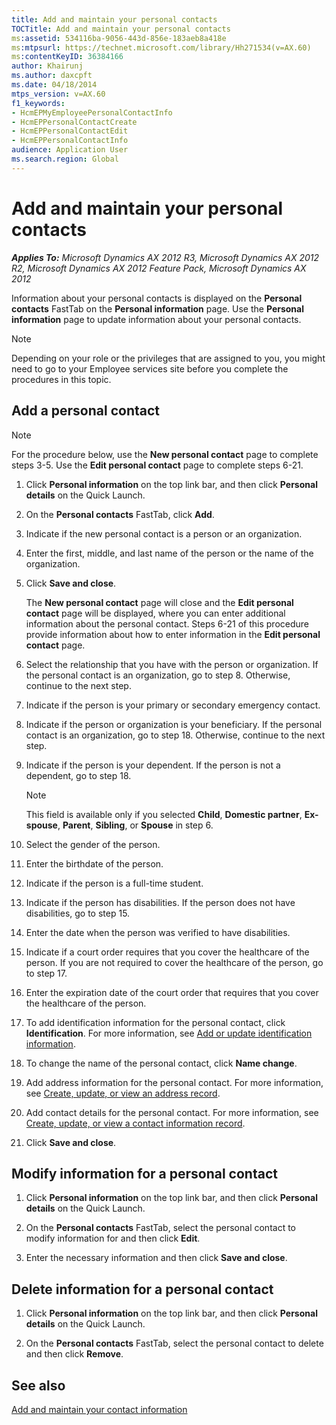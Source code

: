 ```yaml
---
title: Add and maintain your personal contacts
TOCTitle: Add and maintain your personal contacts
ms:assetid: 534116ba-9056-443d-856e-183aeb8a418e
ms:mtpsurl: https://technet.microsoft.com/library/Hh271534(v=AX.60)
ms:contentKeyID: 36384166
author: Khairunj
ms.author: daxcpft
ms.date: 04/18/2014
mtps_version: v=AX.60
f1_keywords:
- HcmEPMyEmployeePersonalContactInfo
- HcmEPPersonalContactCreate
- HcmEPPersonalContactEdit
- HcmEPPersonalContactInfo
audience: Application User
ms.search.region: Global
---
```


# Add and maintain your personal contacts 


_**Applies To:** Microsoft Dynamics AX 2012 R3, Microsoft Dynamics AX 2012 R2, Microsoft Dynamics AX 2012 Feature Pack, Microsoft Dynamics AX 2012_

Information about your personal contacts is displayed on the **Personal contacts** FastTab on the **Personal information** page. Use the **Personal information** page to update information about your personal contacts.


> [!NOTE]
> <P>Depending on your role or the privileges that are assigned to you, you might need to go to your Employee services site before you complete the procedures in this topic.</P>



## Add a personal contact


> [!NOTE]
> <P>For the procedure below, use the <STRONG>New personal contact</STRONG> page to complete steps 3-5. Use the <STRONG>Edit personal contact</STRONG> page to complete steps 6-21.</P>



1.  Click **Personal information** on the top link bar, and then click **Personal details** on the Quick Launch.

2.  On the **Personal contacts** FastTab, click **Add**.

3.  Indicate if the new personal contact is a person or an organization.

4.  Enter the first, middle, and last name of the person or the name of the organization.

5.  Click **Save and close**.
    
    The **New personal contact** page will close and the **Edit personal contact** page will be displayed, where you can enter additional information about the personal contact. Steps 6-21 of this procedure provide information about how to enter information in the **Edit personal contact** page.

6.  Select the relationship that you have with the person or organization. If the personal contact is an organization, go to step 8. Otherwise, continue to the next step.

7.  Indicate if the person is your primary or secondary emergency contact.

8.  Indicate if the person or organization is your beneficiary. If the personal contact is an organization, go to step 18. Otherwise, continue to the next step.

9.  Indicate if the person is your dependent. If the person is not a dependent, go to step 18.
    

    > [!NOTE]
    > <P>This field is available only if you selected <STRONG>Child</STRONG>, <STRONG>Domestic partner</STRONG>, <STRONG>Ex-spouse</STRONG>, <STRONG>Parent</STRONG>, <STRONG>Sibling</STRONG>, or <STRONG>Spouse</STRONG> in step 6.</P>



10. Select the gender of the person.

11. Enter the birthdate of the person.

12. Indicate if the person is a full-time student.

13. Indicate if the person has disabilities. If the person does not have disabilities, go to step 15.

14. Enter the date when the person was verified to have disabilities.

15. Indicate if a court order requires that you cover the healthcare of the person. If you are not required to cover the healthcare of the person, go to step 17.

16. Enter the expiration date of the court order that requires that you cover the healthcare of the person.

17. To add identification information for the personal contact, click **Identification**. For more information, see [Add or update identification information](add-or-update-identification-information.md).

18. To change the name of the personal contact, click **Name change**.

19. Add address information for the personal contact. For more information, see [Create, update, or view an address record](create-update-or-view-an-address-record.md).

20. Add contact details for the personal contact. For more information, see [Create, update, or view a contact information record](create-update-or-view-a-contact-information-record.md).

21. Click **Save and close**.

## Modify information for a personal contact

1.  Click **Personal information** on the top link bar, and then click **Personal details** on the Quick Launch.

2.  On the **Personal contacts** FastTab, select the personal contact to modify information for and then click **Edit**.

3.  Enter the necessary information and then click **Save and close**.

## Delete information for a personal contact

1.  Click **Personal information** on the top link bar, and then click **Personal details** on the Quick Launch.

2.  On the **Personal contacts** FastTab, select the personal contact to delete and then click **Remove**.

## See also

[Add and maintain your contact information](add-and-maintain-your-contact-information.md)

  


